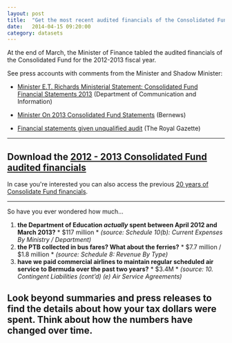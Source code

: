 ```yaml
---
layout: post
title:  "Get the most recent audited financials of the Consolidated Fund"
date:   2014-04-15 09:20:00
category: datasets
---
```


At the end of March, the Minister of Finance tabled the audited financials of the Consolidated Fund for the 2012-2013 fiscal year.

See press accounts with comments from the Minister and Shadow Minister:

* [Minister E.T. Richards Ministerial Statement: Consolidated Fund Financial Statements 2013](http://www.govsubportal.com/news/item/1682-minister-et-richards-ministerial-statement-consolidated-fund-financial-statements-2013) (Department of Communication and Information)

* [Minister On 2013 Consolidated Fund Statements](http://bernews.com/2014/03/minister-on-2013-consolidated-fund-statements/) (Bernews)

* [Financial statements given unqualified audit](http://www.royalgazette.com/article/20140321/NEWS/140329920) (The Royal Gazette)

---
## Download the [2012 - 2013 Consolidated Fund audited financials](http://bermuda.io/dataset/consolidated-fund-audited-financials/resource/a276a41e-3aa6-4f7a-9609-7e43c7a54037)

In case you're interested you can also access the previous [20 years of Consolidate Fund financials](http://bermuda.io/dataset/consolidated-fund-audited-financials).

---

So have you ever wondered how much...

  1. **the Department of Education _actually_ spent between April 2012 and March 2013?**
    * $117 million
    * _(source: Schedule 10(b): Current Expenses By Ministry / Department)_
  2. **the PTB collected in bus fares? What about the ferries?**
    * $7.7 million / $1.8 million
    * _(source: Schedule 8: Revenue By Type)_
  3. **have we paid commercial airlines to maintain regular scheduled air service to Bermuda over the past two years?**
    * $3.4M
    * _(source: 10. Contingent Liabilities (cont’d) (e) Air Service Agreements)_

## Look beyond summaries and press releases to find the details about how your tax dollars were spent. Think about how the numbers have changed over time.
